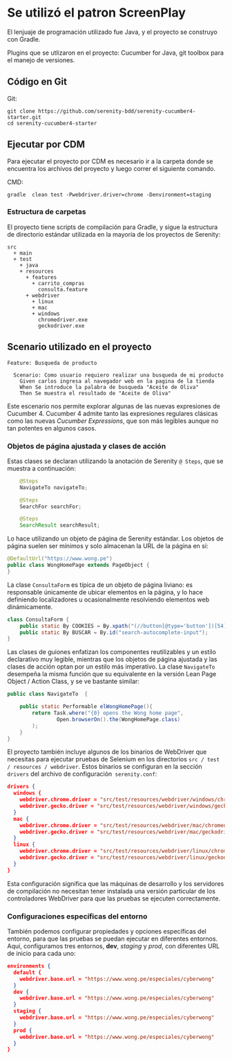 # Se utilizó el patron ScreenPlay

El lenjuaje de programación utilizado fue Java, y el proyecto se construyo con Gradle.

Plugins que se utlizaron en el proyecto:  Cucumber for Java, git toolbox para el manejo de versiones.

## Código en Git

Git:

    git clone https://github.com/serenity-bdd/serenity-cucumber4-starter.git
    cd serenity-cucumber4-starter


## Ejecutar por CDM
Para ejecutar el proyecto por CDM es necesario ir a la carpeta donde se encuentra los archivos del proyecto y  luego correr el siguiente comando.


CMD:

    gradle  clean test -Pwebdriver.driver=chrome -Denvironment=staging

### Estructura de carpetas

El proyecto tiene scripts de compilación para Gradle, y sigue la estructura de directorio estándar utilizada en la mayoría de los proyectos de Serenity:
```Gherkin
src
  + main
  + test
    + java                         
    + resources
      + features                   
        + carrito_compras                   
          consulta.feature  
      + webdriver                   
        + linux
        + mac
        + windows
          chromedriver.exe          
          geckodriver.exe

```


## Scenario utilizado en el proyecto

```Gherkin
Feature: Busqueda de producto

  Scenario: Como usuario requiero realizar una busqueda de mi producto
    Given carlos ingresa al navegador web en la pagina de la tienda
    When Se introduce la palabra de busqueda "Aceite de Oliva"
    Then Se muestra el resultado de "Aceite de Oliva"
```

Este escenario nos permite explorar algunas de las nuevas expresiones de Cucumber 4. Cucumber 4 admite tanto las expresiones regulares clásicas como las nuevas _Cucumber Expressions_, que son más legibles aunque no tan potentes en algunos casos. 


### Objetos de página ajustada y clases de acción
Estas clases se declaran utilizando la anotación de Serenity `@ Steps`, que se muestra a continuación:
```java
    @Steps
    NavigateTo navigateTo;

    @Steps
    SearchFor searchFor;

    @Steps
    SearchResult searchResult;
```


Lo hace utilizando un objeto de página de Serenity estándar. Los objetos de página suelen ser mínimos y solo almacenan la URL de la página en sí:
```java
@DefaultUrl("https://www.wong.pe")
public class WongHomePage extends PageObject {
}
```
La clase `ConsultaForm` es típica de un objeto de página liviano: es responsable únicamente de ubicar elementos en la página, y lo hace definiendo localizadores u ocasionalmente resolviendo elementos web dinámicamente.
```java
class ConsultaForm {
    public static By COOKIES = By.xpath("(//button[@type='button'])[54]");
    public static By BUSCAR = By.id("search-autocomplete-input");
}
```

Las clases de guiones enfatizan los componentes reutilizables y un estilo declarativo muy legible, mientras que los objetos de página ajustada y las clases de acción optan por un estilo más imperativo.
La clase `NavigateTo` desempeña la misma función que su equivalente en la versión Lean Page Object / Action Class, y se ve bastante similar:
```java
public class NavigateTo  {

    public static Performable elWongHomePage(){
        return Task.where("{0} opens the Wong home page",
                Open.browserOn().the(WongHomePage.class)
        );
    }
} 
```
El proyecto también incluye algunos de los binarios de WebDriver que necesitas para ejecutar pruebas de Selenium en los directorios `src / test / resources / webdriver`. Estos binarios se configuran en la sección `drivers` del archivo de configuración` serenity.conf`:
```json
drivers {
  windows {
    webdriver.chrome.driver = "src/test/resources/webdriver/windows/chromedriver.exe"
    webdriver.gecko.driver = "src/test/resources/webdriver/windows/geckodriver.exe"
  }
  mac {
    webdriver.chrome.driver = "src/test/resources/webdriver/mac/chromedriver"
    webdriver.gecko.driver = "src/test/resources/webdriver/mac/geckodriver"
  }
  linux {
    webdriver.chrome.driver = "src/test/resources/webdriver/linux/chromedriver"
    webdriver.gecko.driver = "src/test/resources/webdriver/linux/geckodriver"
  }
}
```
Esta configuración significa que las máquinas de desarrollo y los servidores de compilación no necesitan tener instalada una versión particular de los controladores WebDriver para que las pruebas se ejecuten correctamente.

### Configuraciones específicas del entorno
También podemos configurar propiedades y opciones específicas del entorno, para que las pruebas se puedan ejecutar en diferentes entornos. Aquí, configuramos tres entornos, __dev__, _staging_ y _prod_, con diferentes URL de inicio para cada uno:
```json
environments {
  default {
    webdriver.base.url = "https://www.wong.pe/especiales/cyberwong"
  }
  dev {
    webdriver.base.url = "https://www.wong.pe/especiales/cyberwong"
  }
  staging {
    webdriver.base.url = "https://www.wong.pe/especiales/cyberwong"
  }
  prod {
    webdriver.base.url = "https://www.wong.pe/especiales/cyberwong"
  }
}
```